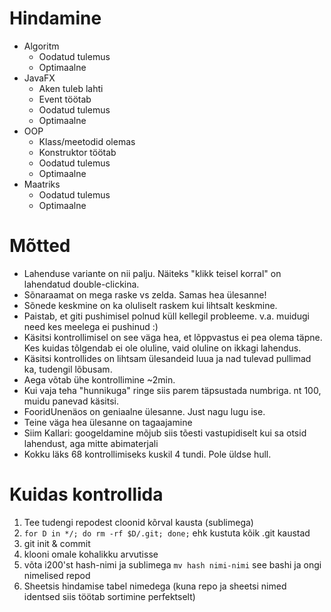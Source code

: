 
# Hindamine

* Algoritm
    * Oodatud tulemus
    * Optimaalne
* JavaFX
    * Aken tuleb lahti
    * Event töötab
    * Oodatud tulemus
    * Optimaalne
* OOP
    * Klass/meetodid olemas
    * Konstruktor töötab
    * Oodatud tulemus
    * Optimaalne
* Maatriks
    * Oodatud tulemus
    * Optimaalne

# Mõtted

* Lahenduse variante on nii palju. Näiteks "klikk teisel korral" on lahendatud double-clickina.
* Sõnaraamat on mega raske vs zelda. Samas hea ülesanne!
* Sõnede keskmine on ka oluliselt raskem kui lihtsalt keskmine.
* Paistab, et giti pushimisel polnud küll kellegil probleeme. v.a. muidugi need kes meelega ei pushinud :)
* Käsitsi kontrollimisel on see väga hea, et lõppvastus ei pea olema täpne. Kes kuidas tõlgendab ei ole oluline, vaid oluline on ikkagi lahendus.
* Käsitsi kontrollides on lihtsam ülesandeid luua ja nad tulevad pullimad ka, tudengil lõbusam.
* Aega võtab ühe kontrollimine ~2min.
* Kui vaja teha "hunnikuga" ringe siis parem täpsustada numbriga. nt 100, muidu panevad käsitsi.
* FooridUnenäos on geniaalne ülesanne. Just nagu lugu ise.
* Teine väga hea ülesanne on tagaajamine
* Siim Kallari: googeldamine mõjub siis tõesti vastupidiselt kui sa otsid lahendust, aga mitte abimaterjali
* Kokku läks 68 kontrollimiseks kuskil 4 tundi. Pole üldse hull.

# Kuidas kontrollida

1. Tee tudengi repodest cloonid kõrval kausta (sublimega)
1. `for D in */; do rm -rf $D/.git; done;` ehk kustuta kõik .git kaustad
1. git init & commit
1. klooni omale kohalikku arvutisse
1. võta i200'st hash-nimi ja sublimega `mv hash nimi-nimi` see bashi ja ongi nimelised repod
1. Sheetsis hindamise tabel nimedega (kuna repo ja sheetsi nimed identsed siis töötab sortimine perfektselt)
